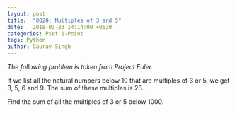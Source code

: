 ```yaml
---
layout: post
title:  "0020: Multiples of 3 and 5"
date:   2018-03-23 14:14:00 +0530
categories: Pset 1-Point
tags: Python
author: Gaurav Singh
---
```

_The following problem is taken from Project Euler._

If we list all the natural numbers below 10 that are multiples of 3 or 5, we get 3, 5, 6 and 9. The sum of these multiples is 23.

Find the sum of all the multiples of 3 or 5 below 1000.
